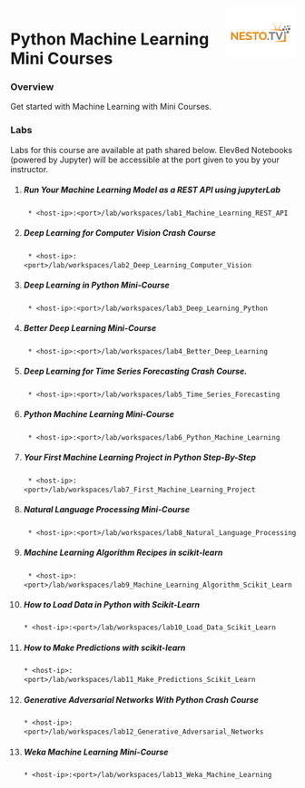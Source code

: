 <img align="right" src="./logo-small.png">


# Python Machine Learning Mini Courses

### Overview
Get started with Machine Learning with Mini Courses.

### Labs

Labs for this course are available at path shared below. Elev8ed Notebooks (powered by Jupyter) will be accessible at the port given to you by your instructor. 

1. ##### Run Your Machine Learning Model as a REST API using jupyterLab
		* <host-ip>:<port>/lab/workspaces/lab1_Machine_Learning_REST_API
2. ##### Deep Learning for Computer Vision Crash Course
		* <host-ip>:<port>/lab/workspaces/lab2_Deep_Learning_Computer_Vision
3. ##### Deep Learning in Python Mini-Course
		* <host-ip>:<port>/lab/workspaces/lab3_Deep_Learning_Python
4. ##### Better Deep Learning Mini-Course
		* <host-ip>:<port>/lab/workspaces/lab4_Better_Deep_Learning
5. ##### Deep Learning for Time Series Forecasting Crash Course.
		* <host-ip>:<port>/lab/workspaces/lab5_Time_Series_Forecasting
6. ##### Python Machine Learning Mini-Course
		* <host-ip>:<port>/lab/workspaces/lab6_Python_Machine_Learning
7. ##### Your First Machine Learning Project in Python Step-By-Step
		* <host-ip>:<port>/lab/workspaces/lab7_First_Machine_Learning_Project
8. ##### Natural Language Processing Mini-Course
		* <host-ip>:<port>/lab/workspaces/lab8_Natural_Language_Processing
9. ##### Machine Learning Algorithm Recipes in scikit-learn
		* <host-ip>:<port>/lab/workspaces/lab9_Machine_Learning_Algorithm_Scikit_Learn
10. ##### How to Load Data in Python with Scikit-Learn
		* <host-ip>:<port>/lab/workspaces/lab10_Load_Data_Scikit_Learn
11. ##### How to Make Predictions with scikit-learn
		* <host-ip>:<port>/lab/workspaces/lab11_Make_Predictions_Scikit_Learn
12. ##### Generative Adversarial Networks With Python Crash Course
		* <host-ip>:<port>/lab/workspaces/lab12_Generative_Adversarial_Networks
13. ##### Weka Machine Learning Mini-Course
		* <host-ip>:<port>/lab/workspaces/lab13_Weka_Machine_Learning